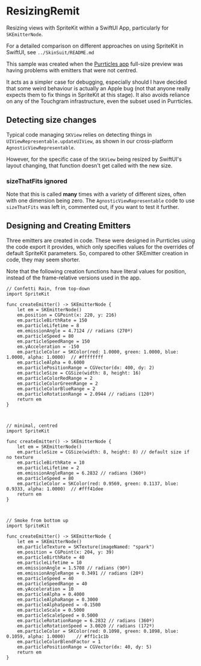 # ResizingRemit

Resizing views with SpriteKit within a SwiftUI App, particularly for `SKEmitterNode`.

For a detailed comparison on different approaches on using SpriteKit in SwiftUI, see `../SkinSuit/README.md`

This sample was created when the [Purrticles app][p1] full-size preview was having problems with emitters that were not centred.

It acts as a simpler case for debugging, especially should I have decided that some weird behaviour is actually an Apple bug (not that anyone really expects them to fix things in SpriteKit at this stage). It also avoids reliance on any of the Touchgram infrastructure, even the subset used in Purrticles.

## Detecting size changes
Typical code managing `SKView` relies on detecting things in `UIViewRepresentable.updateUIView`, as shown in our cross-platform `AgnosticViewRepresentable`.

However, for the specific case of the `SKView` being resized by SwiftUI's layout changing, that function doesn't get called with the new size.

### sizeThatFits ignored
Note that this is called **many** times with a variety of different sizes, often with one dimension being zero. The `AgnosticViewRepresentable` code to use `sizeThatFits` was left in, commented out, if you want to test it further.

## Designing and Creating Emitters
Three emitters are created in code. These were designed in Purrticles using the code export it provides, which only specifies values for the overrides of default SpriteKit parameters. So, compared to other SKEmitter creation in code, they may seem shorter.

Note that the following creation functions have literal values for position, instead of the frame-relative versions used in the app.

```
// Confetti Rain, from top-down
import SpriteKit

func createEmitter() -> SKEmitterNode {
    let em = SKEmitterNode()
    em.position = CGPoint(x: 220, y: 216)
    em.particleBirthRate = 150
    em.particleLifetime = 8
    em.emissionAngle = 4.7124 // radians (270º)
    em.particleSpeed = 80
    em.particleSpeedRange = 150
    em.yAcceleration = -150
    em.particleColor = SKColor(red: 1.0000, green: 1.0000, blue: 1.0000, alpha: 1.0000)  // #ffffffff
    em.particleAlpha = 0.6000
    em.particlePositionRange = CGVector(dx: 400, dy: 2)
    em.particleSize = CGSize(width: 8, height: 16)
    em.particleColorRedRange = 2
    em.particleColorGreenRange = 2
    em.particleColorBlueRange = 2
    em.particleRotationRange = 2.0944 // radians (120º)
    return em
}



// minimal, centred
import SpriteKit

func createEmitter() -> SKEmitterNode {
    let em = SKEmitterNode()
    em.particleSize = CGSize(width: 8, height: 8) // default size if no texture
    em.particleBirthRate = 10
    em.particleLifetime = 2
    em.emissionAngleRange = 6.2832 // radians (360º)
    em.particleSpeed = 80
    em.particleColor = SKColor(red: 0.9569, green: 0.1137, blue: 0.9333, alpha: 1.0000)  // #fff41dee
    return em
}



// Smoke from bottom up
import SpriteKit

func createEmitter() -> SKEmitterNode {
    let em = SKEmitterNode()
    em.particleTexture = SKTexture(imageNamed: "spark")
    em.position = CGPoint(x: 204, y: 39)
    em.particleBirthRate = 40
    em.particleLifetime = 10
    em.emissionAngle = 1.5708 // radians (90º)
    em.emissionAngleRange = 0.3491 // radians (20º)
    em.particleSpeed = 40
    em.particleSpeedRange = 40
    em.yAcceleration = 10
    em.particleAlpha = 0.4000
    em.particleAlphaRange = 0.3000
    em.particleAlphaSpeed = -0.1500
    em.particleScale = 0.5000
    em.particleScaleSpeed = 0.5000
    em.particleRotationRange = 6.2832 // radians (360º)
    em.particleRotationSpeed = 3.0020 // radians (172º)
    em.particleColor = SKColor(red: 0.1098, green: 0.1098, blue: 0.1059, alpha: 1.0000)    // #ff1c1c1b
    em.particleColorBlendFactor = 1
    em.particlePositionRange = CGVector(dx: 40, dy: 5)
    return em
}
```


[p1]: https://www.touchgram.com/purrticles
